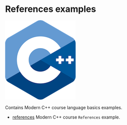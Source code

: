 # References examples

![logo](../../../docs/pictures/logo.png)

Contains Modern C++ course language basics examples.

* [references](references/README.md) Modern C++ course `References` example.
